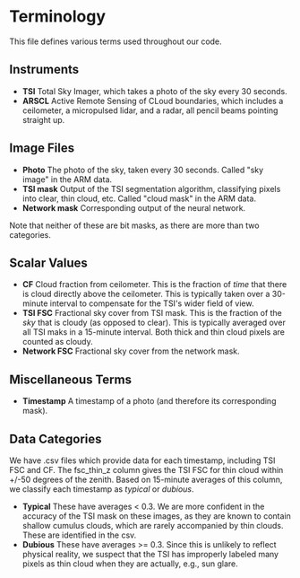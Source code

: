 # Terminology

This file defines various terms used throughout our code.

## Instruments

- **TSI** Total Sky Imager, which takes a photo of the sky every 30 seconds.
- **ARSCL** Active Remote Sensing of CLoud boundaries, which includes a ceilometer, a micropulsed lidar, and a radar,
all pencil beams pointing straight up.

## Image Files

- **Photo** The photo of the sky, taken every 30 seconds. Called "sky image" in the ARM data.
- **TSI mask** Output of the TSI segmentation algorithm, classifying pixels into clear, thin cloud, etc.
Called "cloud mask" in the ARM data.
- **Network mask** Corresponding output of the neural network.

Note that neither of these are bit masks, as there are more than two categories.

## Scalar Values

- **CF** Cloud fraction from ceilometer. This is the fraction of *time* that there is cloud directly above the ceilometer.
This is typically taken over a 30-minute interval to compensate for the TSI's wider field of view.
- **TSI FSC** Fractional sky cover from TSI mask. This is the fraction of the *sky* that is cloudy (as opposed to clear).
This is typically averaged over all TSI maks in a 15-minute interval. Both thick and thin cloud pixels are counted as cloudy.
- **Network FSC** Fractional sky cover from the network mask.

## Miscellaneous Terms

- **Timestamp** A timestamp of a photo (and therefore its corresponding mask).

## Data Categories

We have .csv files which provide data for each timestamp, including TSI FSC and CF. The fsc_thin_z column gives the
TSI FSC for thin cloud within +/-50 degrees of the zenith. Based on 15-minute averages of this column, we classify each
timestamp as *typical* or *dubious*.

- **Typical** These have averages < 0.3. We are more confident in the accuracy of the TSI mask on these images, as
they are known to contain shallow cumulus clouds, which are rarely accompanied by thin clouds. These are identified in
the csv.
- **Dubious** These have averages >= 0.3. Since this is unlikely to reflect physical reality, we suspect that the
TSI has improperly labeled many pixels as thin cloud when they are actually, e.g., sun glare.

